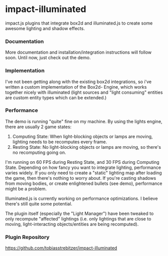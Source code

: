 impact-illuminated
==================

impact.js plugins that integrate box2d and illuminated.js to create some awesome lighting and shadow effects.

### Documentation ###
More documentation and installation/integration instructions will follow soon. Until now, just check out the demo.

### Implementation ###
I've not been getting along with the existing box2d integrations, so i've written a custom implementation of the Box2d- Engine, which works together nicely with illuminated (light sources and "light consuming" entities are custom entity types which can be extended.)

### Performance ###
The demo is running "quite" fine on my machine. By using the lights engine, there are usually 2 game states:
1. Computing State: When light-blocking objects or lamps are moving, lighting needs to be recomputes every frame.
2. Resting State: No light-blocking objects or lamps are moving, so there's no recomputing going on.

I'm running on 60 FPS during Resting State, and 30 FPS during Computing State.
Depending on how fancy you want to integrate lighting, performance varies widely. If you only need to create a "static" lighting map after loading the game, then there's nothing to worry about. If you're casting shadows from moving bodies, or create enlightened bullets (see demo), performance might be a problem.

Illuminated.js is currently working on performance optimizations. I believe there's still quite some potential.

The plugin itself (especially the "Light Manager") have been tweaked to only recompute "affected" lightings (i.e. only lightings that are close to moving, light-interacting objects/entities are being recomputed).

### Plugin Repository ###
https://github.com/tobiasstrebitzer/impact-illuminated
